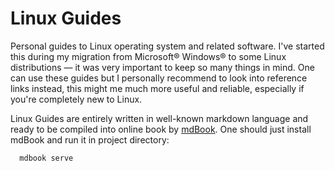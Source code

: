 # Linux Guides

Personal guides to Linux operating system and related software. I've started this during my migration from Microsoft® Windows® to some Linux distributions — it was very important to keep so many things in mind. One can use these guides but I personally recommend to look into reference links instead, this might me much more useful and reliable, especially if you're completely new to Linux.

Linux Guides are entirely written in well-known markdown language and ready to be compiled into online book by [mdBook](https://github.com/rust-lang-nursery/mdBook). One should just install mdBook and run it in project directory:

```sh
  mdbook serve
```
